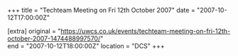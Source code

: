 +++
title = "Techteam Meeting on Fri 12th October 2007"
date = "2007-10-12T17:00:00Z"

[extra]
original = "https://uwcs.co.uk/events/techteam-meeting-on-fri-12th-october-2007-1474488997570/"    
end = "2007-10-12T18:00:00Z"
location = "DCS"
+++



